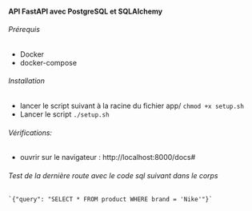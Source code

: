 #### API FastAPI avec PostgreSQL et SQLAlchemy

###### Prérequis
 * Docker
 * docker-compose

###### Installation
 * lancer le script suivant à la racine du fichier app/
   `chmod +x setup.sh`
 * Lancer le script
   `./setup.sh`

###### Vérifications:
  * ouvrir sur le navigateur : http://localhost:8000/docs#

###### Test de la dernière route avec le code sql suivant dans le corps

    `{"query": "SELECT * FROM product WHERE brand = 'Nike'"}`
